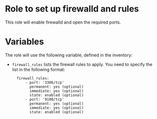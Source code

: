 Role to set up firewalld and rules
==================================

This role will enable firewalld and open the required ports.

# Variables

The role will use the following variable, defined in the inventory:

* `firewall_rules` lists the firewall rules to apply. You need to specify
  the list in the following format:

        firewall_rules:
            - port: '3306/tcp'
              permanent: yes (optional)
              immediate: yes (optional)
              state: enabled (optional)
            - port: '9100/tcp'
              permanent: yes (optional)
              immediate: yes (optional)
              state: enabled (optional)
